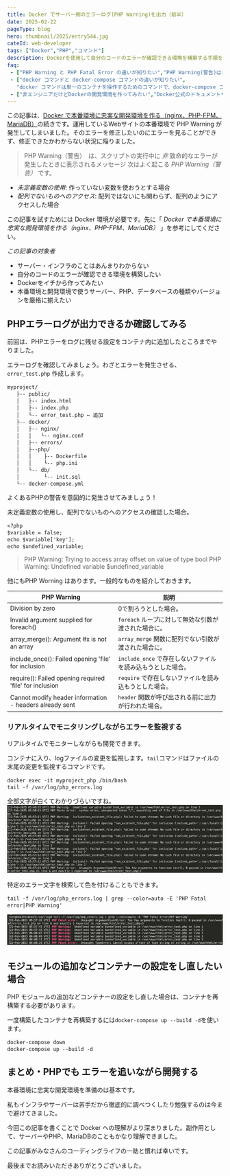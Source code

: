 ```yaml
---
title: Docker でサーバー側のエラーログ(PHP Warning)を出力（前半）
date: 2025-02-22
pageType: blog
hero: thumbnail/2025/entry544.jpg
cateId: web-developer
tags: ["Docker","PHP","コマンド"]
description: Dockerを使用して自分のコードのエラーが確認できる環境を構築する手順を紹介。Nginx、PHP-FPM、MariaDBのコンテナ作成、エラーログの設定と出力確認、リアルタイムでのエラー監視方法を解説。HPにおける典型的なエラーを理解し修正する方法を丁寧に解説します。サーバー・インフラの知識がなくても、Dockerを使用してコードのエラーが確認できる環境を構築する手順を解説。
faq:
 - ["PHP Warning と PHP Fatal Error の違いが知りたい","PHP Warning(警告)はスクリプトの実行を継続しますが、PHP Fatal Error（致命的エラー）はスクリプトの実行を即座に停止します。"]
 - ["docker コマンドと docker-compose コマンドの違いが知りたい",
   "docker コマンドは単一のコンテナを操作するためのコマンドで、docker-compose コマンドは複数のコンテナを定義し、管理するためのコマンドです。"]
 - ["非エンジニアだけどDockerの開発環境を作ってみたい","Docker公式のドキュメントや簡単なチュートリアルを参考に、ステップバイステップで始めるのがおすすめです。",""]
---
```

この記事は、[Docker で本番環境に忠実な開発環境を作る（nginx、PHP-FPM、MariaDB）](/blogs/entry543/)の続きです。運用しているWebサイトの本番環境で PHP Warning が発生してしまいました。そのエラーを修正したいのにエラーを見ることができず、修正できたかわからない状況に陥りました。

> PHP Warning（警告）　は、スクリプトの実行中に *非* 致命的なエラーが発生したときに表示されるメッセージ
次はよく起こる *PHP Warning（警告）* です。

* *未定義変数の使用*: 作っていない変数を使おうとする場合
* *配列でないものへのアクセス*: 配列ではないにも関わらず、配列のようにアクセスした場合

この記事を試すためには Docker 環境が必要です。先に「 *Docker で本番環境に忠実な開発環境を作る（nginx、PHP-FPM、MariaDB）* 」を参考にしてください。
<card slug="entry543"></card>

<prof></prof>

*この記事の対象者*
* サーバー・インフラのことはあんまりわからない
* 自分のコードのエラーが確認できる環境を構築したい
* Dockerをイチから作ってみたい
* 本番環境と開発環境で使うサーバー、PHP、データベースの種類やバージョンを厳格に揃えたい

## PHPエラーログが出力できるか確認してみる
前回は、PHPエラーをログに残せる設定をコンテナ内に追加したところまでやりました。

エラーログを確認してみましょう。わざとエラーを発生させる、`error_test.php` 作成します。

```
myproject/
   ├-- public/
   │   ├-- index.html
   │   ├-- index.php
   │   └-- error_test.php ← 追加
   ├-- docker/
   │   ├-- nginx/
   │   │   └-- nginx.conf
   │   ├-- errors/
   │   ├--php/
   │   │    ├-- Dockerfile
   │   │    └-- php.ini
   │   └-- db/
   │        └-- init.sql
   └-- docker-compose.yml
```
よくあるPHPの警告を意図的に発生させてみましょう！

未定義変数の使用し、配列でないものへのアクセスの確認した場合。
```php:title=public/error_test.php
<?php
$variable = false;
echo $variable['key'];
echo $undefined_variable;
```
> PHP Warning:  Trying to access array offset on value of type bool
> PHP Warning:  Undefined variable $undefined_variable

他にもPHP Worning はあります。一般的なものを紹介しておきます。

| PHP Warning                                              | 説明                                                                                 |
|----------------------------------------------------------|--------------------------------------------------------------------------------------|
| Division by zero                                         | 0で割ろうとした場合。                                                      |
| Invalid argument supplied for foreach()                  | `foreach` ループに対して無効な引数が渡された場合に。                             |
| array_merge(): Argument #x is not an array               | `array_merge` 関数に配列でない引数が渡された場合に。                              |
| include_once(): Failed opening 'file' for inclusion      | `include_once` で存在しないファイルを読み込もうとした場合。                   |
| require(): Failed opening required 'file' for inclusion  | `require` で存在しないファイルを読み込もうとした場合。                          |
| Cannot modify header information - headers already sent  | `header` 関数が呼び出される前に出力が行われた場合。                              |


### リアルタイムでモニタリングしながらエラーを監視する
リアルタイムでモニターしながらも開発できます。

コンテナに入り、logファイルの変更を監視します。`tail`コマンドはファイルの末尾の変更を監視するコマンドです。
```bash:title=コマンド
docker exec -it myproject_php /bin/bash
tail -f /var/log/php_errors.log
```
全部文字が白くてわかりづらいですね。
![コンテナに入り、logファイルの変更を監視します。](./images/02/entry543-7.jpg)

特定のエラー文字を検索して色を付けることもできます。
```bash:title=コマンド
tail -f /var/log/php_errors.log | grep --color=auto -E 'PHP Fatal error|PHP Warning'
```
![特定のエラー文字を検索して色を付けることもできます](./images/02/entry543-8.jpg)

## モジュールの追加などコンテナーの設定をし直したい場合

PHP モジュールの追加などコンテナーの設定をし直した場合は、コンテナを再構築する必要があります。

一度構築したコンテナを再構築するには`docker-compose up --build -d`を使います。

```bash:title=コマンド
docker-compose down
docker-compose up --build -d
```
## まとめ・PHPでも エラーを追いながら開発する
本番環境に忠実な開発環境を準備のは基本です。

私もインフラやサーバーは苦手だから徹底的に調べつくしたり勉強するのは今まで避けてきました。

今回この記事を書くことで Docker への理解がより深まりました。副作用として、サーバーやPHP、MariaDBのこともかなり理解できました。

<msg txt="今回勉強になりとても良い経験になりました"></msg>

この記事がみなさんのコーディングライフの一助と慣れば幸いです。

最後までお読みいただきありがとうございました。
